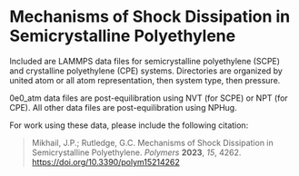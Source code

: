 # Mechanisms of Shock Dissipation in Semicrystalline Polyethylene

Included are LAMMPS data files for semicrystalline polyethylene (SCPE) and crystalline polyethylene (CPE) systems. Directories are organized by united atom or all atom representation, then system type, then pressure.

0e0_atm data files are post-equilibration using NVT (for SCPE) or NPT (for CPE). All other data files are post-equilibration using NPHug.

For work using these data, please include the following citation:
> Mikhail, J.P.; Rutledge, G.C. Mechanisms of Shock Dissipation in Semicrystalline Polyethylene. *Polymers* **2023**, *15*, 4262. https://doi.org/10.3390/polym15214262 
